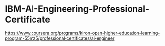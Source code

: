 # IBM-AI-Engineering-Professional-Certificate
https://www.coursera.org/programs/kiron-open-higher-education-learning-program-55mz5/professional-certificates/ai-engineer
